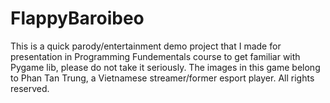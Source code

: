 # FlappyBaroibeo
This is a quick parody/entertainment demo project that I made for presentation in Programming Fundementals course to get familiar with Pygame lib, please do not take it seriously. 
The images in this game belong to Phan Tan Trung, a Vietnamese streamer/former esport player.
All rights reserved.
